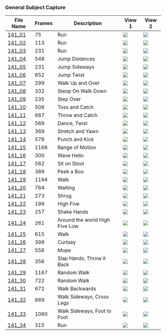 ### General Subject Capture
|File Name|Frames|Description|View 1|View 2|
|-|-|-|-|-|
|[141_01](https://github.com/Shriinivas/cmubvh/raw/main/Sequence-141-144/141/Data/141_01.zip)|75|Run|<img src="https://github.com/Shriinivas/cmubvhgifs/blob/main/Sequence-141-144/141/141_01_0.gif"/>|<img src="https://github.com/Shriinivas/cmubvhgifs/blob/main/Sequence-141-144/141/141_01_1.gif"/>|
|[141_02](https://github.com/Shriinivas/cmubvh/raw/main/Sequence-141-144/141/Data/141_02.zip)|113|Run|<img src="https://github.com/Shriinivas/cmubvhgifs/blob/main/Sequence-141-144/141/141_02_0.gif"/>|<img src="https://github.com/Shriinivas/cmubvhgifs/blob/main/Sequence-141-144/141/141_02_1.gif"/>|
|[141_03](https://github.com/Shriinivas/cmubvh/raw/main/Sequence-141-144/141/Data/141_03.zip)|231|Run|<img src="https://github.com/Shriinivas/cmubvhgifs/blob/main/Sequence-141-144/141/141_03_0.gif"/>|<img src="https://github.com/Shriinivas/cmubvhgifs/blob/main/Sequence-141-144/141/141_03_1.gif"/>|
|[141_04](https://github.com/Shriinivas/cmubvh/raw/main/Sequence-141-144/141/Data/141_04.zip)|548|Jump Distances|<img src="https://github.com/Shriinivas/cmubvhgifs/blob/main/Sequence-141-144/141/141_04_0.gif"/>|<img src="https://github.com/Shriinivas/cmubvhgifs/blob/main/Sequence-141-144/141/141_04_1.gif"/>|
|[141_05](https://github.com/Shriinivas/cmubvh/raw/main/Sequence-141-144/141/Data/141_05.zip)|231|Jump Sideways|<img src="https://github.com/Shriinivas/cmubvhgifs/blob/main/Sequence-141-144/141/141_05_0.gif"/>|<img src="https://github.com/Shriinivas/cmubvhgifs/blob/main/Sequence-141-144/141/141_05_1.gif"/>|
|[141_06](https://github.com/Shriinivas/cmubvh/raw/main/Sequence-141-144/141/Data/141_06.zip)|652|Jump Twist|<img src="https://github.com/Shriinivas/cmubvhgifs/blob/main/Sequence-141-144/141/141_06_0.gif"/>|<img src="https://github.com/Shriinivas/cmubvhgifs/blob/main/Sequence-141-144/141/141_06_1.gif"/>|
|[141_07](https://github.com/Shriinivas/cmubvh/raw/main/Sequence-141-144/141/Data/141_07.zip)|299|Walk Up and Over|<img src="https://github.com/Shriinivas/cmubvhgifs/blob/main/Sequence-141-144/141/141_07_0.gif"/>|<img src="https://github.com/Shriinivas/cmubvhgifs/blob/main/Sequence-141-144/141/141_07_1.gif"/>|
|[141_08](https://github.com/Shriinivas/cmubvh/raw/main/Sequence-141-144/141/Data/141_08.zip)|332|Steop On Walk Down|<img src="https://github.com/Shriinivas/cmubvhgifs/blob/main/Sequence-141-144/141/141_08_0.gif"/>|<img src="https://github.com/Shriinivas/cmubvhgifs/blob/main/Sequence-141-144/141/141_08_1.gif"/>|
|[141_09](https://github.com/Shriinivas/cmubvh/raw/main/Sequence-141-144/141/Data/141_09.zip)|235|Step Over|<img src="https://github.com/Shriinivas/cmubvhgifs/blob/main/Sequence-141-144/141/141_09_0.gif"/>|<img src="https://github.com/Shriinivas/cmubvhgifs/blob/main/Sequence-141-144/141/141_09_1.gif"/>|
|[141_10](https://github.com/Shriinivas/cmubvh/raw/main/Sequence-141-144/141/Data/141_10.zip)|508|Toss and Catch|<img src="https://github.com/Shriinivas/cmubvhgifs/blob/main/Sequence-141-144/141/141_10_0.gif"/>|<img src="https://github.com/Shriinivas/cmubvhgifs/blob/main/Sequence-141-144/141/141_10_1.gif"/>|
|[141_11](https://github.com/Shriinivas/cmubvh/raw/main/Sequence-141-144/141/Data/141_11.zip)|687|Throw and Catch|<img src="https://github.com/Shriinivas/cmubvhgifs/blob/main/Sequence-141-144/141/141_11_0.gif"/>|<img src="https://github.com/Shriinivas/cmubvhgifs/blob/main/Sequence-141-144/141/141_11_1.gif"/>|
|[141_12](https://github.com/Shriinivas/cmubvh/raw/main/Sequence-141-144/141/Data/141_12.zip)|569|Dance, Twist|<img src="https://github.com/Shriinivas/cmubvhgifs/blob/main/Sequence-141-144/141/141_12_0.gif"/>|<img src="https://github.com/Shriinivas/cmubvhgifs/blob/main/Sequence-141-144/141/141_12_1.gif"/>|
|[141_13](https://github.com/Shriinivas/cmubvh/raw/main/Sequence-141-144/141/Data/141_13.zip)|369|Stretch and Yawn|<img src="https://github.com/Shriinivas/cmubvhgifs/blob/main/Sequence-141-144/141/141_13_0.gif"/>|<img src="https://github.com/Shriinivas/cmubvhgifs/blob/main/Sequence-141-144/141/141_13_1.gif"/>|
|[141_14](https://github.com/Shriinivas/cmubvh/raw/main/Sequence-141-144/141/Data/141_14.zip)|578|Punch and Kick|<img src="https://github.com/Shriinivas/cmubvhgifs/blob/main/Sequence-141-144/141/141_14_0.gif"/>|<img src="https://github.com/Shriinivas/cmubvhgifs/blob/main/Sequence-141-144/141/141_14_1.gif"/>|
|[141_15](https://github.com/Shriinivas/cmubvh/raw/main/Sequence-141-144/141/Data/141_15.zip)|1166|Range of Motion|<img src="https://github.com/Shriinivas/cmubvhgifs/blob/main/Sequence-141-144/141/141_15_0.gif"/>|<img src="https://github.com/Shriinivas/cmubvhgifs/blob/main/Sequence-141-144/141/141_15_1.gif"/>|
|[141_16](https://github.com/Shriinivas/cmubvh/raw/main/Sequence-141-144/141/Data/141_16.zip)|300|Wave Hello|<img src="https://github.com/Shriinivas/cmubvhgifs/blob/main/Sequence-141-144/141/141_16_0.gif"/>|<img src="https://github.com/Shriinivas/cmubvhgifs/blob/main/Sequence-141-144/141/141_16_1.gif"/>|
|[141_17](https://github.com/Shriinivas/cmubvh/raw/main/Sequence-141-144/141/Data/141_17.zip)|562|Sit on Stool|<img src="https://github.com/Shriinivas/cmubvhgifs/blob/main/Sequence-141-144/141/141_17_0.gif"/>|<img src="https://github.com/Shriinivas/cmubvhgifs/blob/main/Sequence-141-144/141/141_17_1.gif"/>|
|[141_18](https://github.com/Shriinivas/cmubvh/raw/main/Sequence-141-144/141/Data/141_18.zip)|389|Peek a Boo|<img src="https://github.com/Shriinivas/cmubvhgifs/blob/main/Sequence-141-144/141/141_18_0.gif"/>|<img src="https://github.com/Shriinivas/cmubvhgifs/blob/main/Sequence-141-144/141/141_18_1.gif"/>|
|[141_19](https://github.com/Shriinivas/cmubvh/raw/main/Sequence-141-144/141/Data/141_19.zip)|1194|Walk|<img src="https://github.com/Shriinivas/cmubvhgifs/blob/main/Sequence-141-144/141/141_19_0.gif"/>|<img src="https://github.com/Shriinivas/cmubvhgifs/blob/main/Sequence-141-144/141/141_19_1.gif"/>|
|[141_20](https://github.com/Shriinivas/cmubvh/raw/main/Sequence-141-144/141/Data/141_20.zip)|764|Waiting|<img src="https://github.com/Shriinivas/cmubvhgifs/blob/main/Sequence-141-144/141/141_20_0.gif"/>|<img src="https://github.com/Shriinivas/cmubvhgifs/blob/main/Sequence-141-144/141/141_20_1.gif"/>|
|[141_21](https://github.com/Shriinivas/cmubvh/raw/main/Sequence-141-144/141/Data/141_21.zip)|273|Shrug|<img src="https://github.com/Shriinivas/cmubvhgifs/blob/main/Sequence-141-144/141/141_21_0.gif"/>|<img src="https://github.com/Shriinivas/cmubvhgifs/blob/main/Sequence-141-144/141/141_21_1.gif"/>|
|[141_22](https://github.com/Shriinivas/cmubvh/raw/main/Sequence-141-144/141/Data/141_22.zip)|199|High Five|<img src="https://github.com/Shriinivas/cmubvhgifs/blob/main/Sequence-141-144/141/141_22_0.gif"/>|<img src="https://github.com/Shriinivas/cmubvhgifs/blob/main/Sequence-141-144/141/141_22_1.gif"/>|
|[141_23](https://github.com/Shriinivas/cmubvh/raw/main/Sequence-141-144/141/Data/141_23.zip)|257|Shake Hands|<img src="https://github.com/Shriinivas/cmubvhgifs/blob/main/Sequence-141-144/141/141_23_0.gif"/>|<img src="https://github.com/Shriinivas/cmubvhgifs/blob/main/Sequence-141-144/141/141_23_1.gif"/>|
|[141_24](https://github.com/Shriinivas/cmubvh/raw/main/Sequence-141-144/141/Data/141_24.zip)|261|Around the world High Five Low|<img src="https://github.com/Shriinivas/cmubvhgifs/blob/main/Sequence-141-144/141/141_24_0.gif"/>|<img src="https://github.com/Shriinivas/cmubvhgifs/blob/main/Sequence-141-144/141/141_24_1.gif"/>|
|[141_25](https://github.com/Shriinivas/cmubvh/raw/main/Sequence-141-144/141/Data/141_25.zip)|615|Walk|<img src="https://github.com/Shriinivas/cmubvhgifs/blob/main/Sequence-141-144/141/141_25_0.gif"/>|<img src="https://github.com/Shriinivas/cmubvhgifs/blob/main/Sequence-141-144/141/141_25_1.gif"/>|
|[141_26](https://github.com/Shriinivas/cmubvh/raw/main/Sequence-141-144/141/Data/141_26.zip)|399|Curtsey|<img src="https://github.com/Shriinivas/cmubvhgifs/blob/main/Sequence-141-144/141/141_26_0.gif"/>|<img src="https://github.com/Shriinivas/cmubvhgifs/blob/main/Sequence-141-144/141/141_26_1.gif"/>|
|[141_27](https://github.com/Shriinivas/cmubvh/raw/main/Sequence-141-144/141/Data/141_27.zip)|556|Mope|<img src="https://github.com/Shriinivas/cmubvhgifs/blob/main/Sequence-141-144/141/141_27_0.gif"/>|<img src="https://github.com/Shriinivas/cmubvhgifs/blob/main/Sequence-141-144/141/141_27_1.gif"/>|
|[141_28](https://github.com/Shriinivas/cmubvh/raw/main/Sequence-141-144/141/Data/141_28.zip)|356|Slap Hands, Throw it Back|<img src="https://github.com/Shriinivas/cmubvhgifs/blob/main/Sequence-141-144/141/141_28_0.gif"/>|<img src="https://github.com/Shriinivas/cmubvhgifs/blob/main/Sequence-141-144/141/141_28_1.gif"/>|
|[141_29](https://github.com/Shriinivas/cmubvh/raw/main/Sequence-141-144/141/Data/141_29.zip)|1167|Random Walk|<img src="https://github.com/Shriinivas/cmubvhgifs/blob/main/Sequence-141-144/141/141_29_0.gif"/>|<img src="https://github.com/Shriinivas/cmubvhgifs/blob/main/Sequence-141-144/141/141_29_1.gif"/>|
|[141_30](https://github.com/Shriinivas/cmubvh/raw/main/Sequence-141-144/141/Data/141_30.zip)|722|Random Walk|<img src="https://github.com/Shriinivas/cmubvhgifs/blob/main/Sequence-141-144/141/141_30_0.gif"/>|<img src="https://github.com/Shriinivas/cmubvhgifs/blob/main/Sequence-141-144/141/141_30_1.gif"/>|
|[141_31](https://github.com/Shriinivas/cmubvh/raw/main/Sequence-141-144/141/Data/141_31.zip)|672|Walk Backwards|<img src="https://github.com/Shriinivas/cmubvhgifs/blob/main/Sequence-141-144/141/141_31_0.gif"/>|<img src="https://github.com/Shriinivas/cmubvhgifs/blob/main/Sequence-141-144/141/141_31_1.gif"/>|
|[141_32](https://github.com/Shriinivas/cmubvh/raw/main/Sequence-141-144/141/Data/141_32.zip)|889|Walk Sideways, Cross Legs|<img src="https://github.com/Shriinivas/cmubvhgifs/blob/main/Sequence-141-144/141/141_32_0.gif"/>|<img src="https://github.com/Shriinivas/cmubvhgifs/blob/main/Sequence-141-144/141/141_32_1.gif"/>|
|[141_33](https://github.com/Shriinivas/cmubvh/raw/main/Sequence-141-144/141/Data/141_33.zip)|1060|Walk Sideways, Foot to Foot|<img src="https://github.com/Shriinivas/cmubvhgifs/blob/main/Sequence-141-144/141/141_33_0.gif"/>|<img src="https://github.com/Shriinivas/cmubvhgifs/blob/main/Sequence-141-144/141/141_33_1.gif"/>|
|[141_34](https://github.com/Shriinivas/cmubvh/raw/main/Sequence-141-144/141/Data/141_34.zip)|315|Run|<img src="https://github.com/Shriinivas/cmubvhgifs/blob/main/Sequence-141-144/141/141_34_0.gif"/>|<img src="https://github.com/Shriinivas/cmubvhgifs/blob/main/Sequence-141-144/141/141_34_1.gif"/>|
